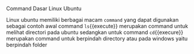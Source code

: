 </b>Command Dasar Linux Ubuntu</b>

Linux ubuntu memiliki berbagai macam `command` yang dapat digunakan
sebagai contoh awal command `ls`{{execute}} merupakan command untuk melihat directori pada ubuntu
sedangkan untuk command `cd`{{execure}} merupakan command untuk berpindah directory
atau pada windows yaitu berpindah folder




